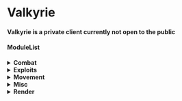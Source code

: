 
# Valkyrie

#### Valkyrie is a private client currently not open to the public

#### ModuleList
<details>
  <summary><b>Combat</b></summary>

<ul>
<li>AntiCrystal</li>
<li>AutoAnvil</li>
<li>AutoArmor</li>
<li>AutoTrap</li>
<li>AutoWeb</li>
<li>BedAura</li>
<li>Blocker</li>
<li>FastBow</li>
<li>HoleFill</li>
<li>KillAura</li>
<li>Offhand</li>
<li>Piston Aura</li>
<li>SelfTrap</li>
<li>SelfWeb</li>
<li>Sorround</li>
<li>ValkCa</li>
  
</ul>

</details>

<details>
  <summary><b>Exploits</b></summary>

<ul>
<li>AntiHunger</li>
<li>CoordExploit</li>
<li>FastBreak</li>
<li>LiquidInteract</li>
<li>NoInteract</li>
<li>NoSwing</li>
<li>Reach</li>
<li>PacketUse</li>
<li>PacketXp</li>
<li>PortalGodMode</li>
  
</ul>

</details>

<details>
  <summary><b>Movement</b></summary>

<ul>
<li>Anchor</li>
<li>Blink</li>
<li>HoleTP</li>
<li>PlayerTweaks</li>
<li>ReverseStep</li>
<li>Speed</li>
<li>Sprint</li>
<li>Step</li>
  
</ul>

</details>

<details>
  <summary><b>Misc</b></summary>

<ul>
<li>Announcer</li>
<li>AutoGear</li>
<li>AutoGG</li>
<li>AutoReply</li>
<li>AutoRespawn</li>
<li>AutoTool</li>
<li>ChatModifier</li>
<li>ChatSuffix</li>
<li>DiscordRPC</li>
<li>DunkDupe</li>
<li>FastPlace</li>
<li>FakePlayer</li>
<li>MultiTask</li>
<li>NoEntityTrace</li>
<li>NoKick</li>
<li>PhysicsSpammer</li>
<li>PvPInfo</li>
<li>SortInventory</li>

  
</ul>

</details>

<details>
  <summary><b>Render</b></summary>

<ul>
<li>BlockHighlight</li>
<li>BreakESP</li>
<li>Capes</li>
<li>Chams</li>
<li>CityESP</li>
<li>ESP</li>
<li>ChatModifier</li>
<li>ChatSuffix</li>
<li>Freecam</li>
<li>Fullbright</li>
<li>HitSpheres</li>
<li>HoleESP</li>
<li>LogoutSpots</li>
<li>Nametags</li>
<li>NoRender</li>
<li>RenderTweaks</li>
<li>ShulkerViewer</li>
<li>SkyColor</li>
<li>Tracers</li>
<li>ViewModel</li>
<li>VoidESP</li>

  
</ul>

</details>
